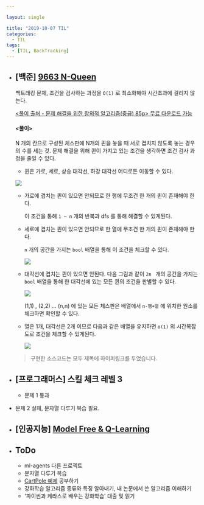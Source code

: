 ```yaml
---

layout: single

title: "2019-10-07 TIL"
categories:
  - TIL
tags:
  - [TIL, BackTracking]
---
```


- ## [백준] [9663 N-Queen](https://github.com/JangHyeonJun/Algorithm/blob/master/Algorithms/9663.cpp)

  백트래킹 문제, 조건을 검사하는 과정을 `O(1)` 로 최소화해야 시간초과에 걸리지 않는다.

  [<풀이 출처 - 문제 해결을 위한 창의적 알고리즘(중급) 85p> 무료 다운로드 가능](http://www.digitalculture.or.kr/koi/StudyBook.do)

  

  #### <풀이>

  N 개의 칸으로 구성된 체스판에 N개의 퀸을 놓을 때 서로 겹치지 않도록 놓는 경우의 수를 세는 것. 문제 해결을 위해 퀸이 가지고 있는 조건을 생각하면 조건 검사 과정을 줄일 수 있다.

  - 퀸은 가로, 세로, 상승 대각선, 하강 대각선 어디로든 이동할 수 있다.

  ![](https://user-images.githubusercontent.com/18680116/66297881-840fbc00-e92b-11e9-864f-b780f3049bcf.png)

  - 가로에 겹치는 퀸이 있으면 안되므로 한 행에 무조건 한 개의 퀸이 존재해야 한다.

    이 조건을 통해 ` 1 ~ n ` 개의 반복과 dfs 를 통해 해결할 수 있게된다.

  - 세로에 겹치는 퀸이 있으면 안되므로 한 열에 무조건 한 개의 퀸이 존재해야 한다.

    `n` 개의 공간을 가지는 `bool` 배열을 통해 이 조건을 체크할 수 있다.

    ![](https://user-images.githubusercontent.com/18680116/66297995-ca651b00-e92b-11e9-88e2-a8deff2a984d.png)

  - 대각선에 겹치는 퀸이 있으면 안된다. 다음 그림과 같이 `2n ` 개의 공간을 가지는 `bool` 배열을 통해 한 대각선에 있는 모든 퀸의 조건을 판별할 수 있다.

    ![](https://user-images.githubusercontent.com/18680116/66298211-3778b080-e92c-11e9-8ebc-ec626fb194ac.png)

    (1,1) , (2,2) ... (n,n) 에 있는 모든 체스판은 배열에서  `n-행+열` 에 위치한 원소를 체크하면 확인할 수 있다.

  - 열은 1개, 대각선은 2개 이므로 다음과 같은 배열을 유지하면 `o(1)` 의 시간복잡도로 조건을 체크할 수 있게된다.

    ![](https://user-images.githubusercontent.com/18680116/66298234-3e072800-e92c-11e9-98b2-33670a7c61ac.png)

  

  > 구현한 소스코드는 모두 제목에 하이퍼링크를 두었습니다.

  

- ## [프로그래머스] 스킬 체크 레벨 3

  - 문제 1 통과
- 문제 2 실패, 문자열 다루기 복습 필요.



- ## [인공지능] [Model Free & Q-Learning](/ai/Reinforcement-Learning-2/)

  

- ## ToDo

  - ml-agents 다른 프로젝트
  - 문자열 다루기 복습
  - [CartPole 예제](http://www.modulabs.co.kr/RL_library/3192) 공부하기
  - 강화학습 알고리즘 종류와 특징 알아내기, 내 논문에서 쓴 알고리즘 이해하기
  - '파이썬과 케라스로 배우는 강화학습' 대출 및 읽기


